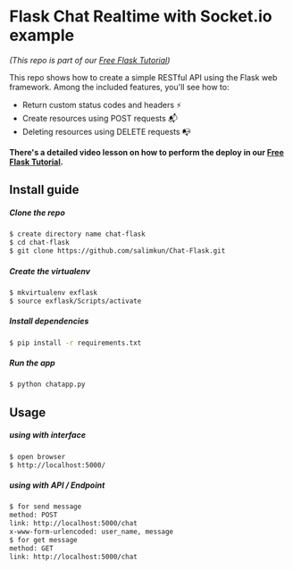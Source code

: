 # Flask Chat Realtime with Socket.io example
_(This repo is part of our [Free Flask Tutorial](https://flask-tutorial.com))_

This repo shows how to create a simple RESTful API using the Flask web framework. Among the included features, you'll see how to:
* Return custom status codes and headers ⚡️
* Create resources using POST requests 📬
* Deleting resources using DELETE requests 📭

**There's a detailed video lesson on how to perform the deploy in our [Free Flask Tutorial](https://flask-tutorial.com).**

## Install guide

##### Clone the repo

```bash
$ create directory name chat-flask
$ cd chat-flask
$ git clone https://github.com/salimkun/Chat-Flask.git
```

##### Create the virtualenv
```bash
$ mkvirtualenv exflask
$ source exflask/Scripts/activate
```

##### Install dependencies
```bash
$ pip install -r requirements.txt
```

##### Run the app
```bash
$ python chatapp.py
```

## Usage

##### using with interface
```bash
$ open browser
$ http://localhost:5000/
```
##### using with API / Endpoint

```bash
$ for send message
method: POST
link: http://localhost:5000/chat
x-www-form-urlencoded: user_name, message
$ for get message
method: GET
link: http://localhost:5000/chat
```